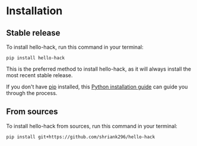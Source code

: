 # Installation

## Stable release

To install hello-hack, run this command in your terminal:

```
pip install hello-hack
```

This is the preferred method to install hello-hack, as it will always install the most recent stable release.

If you don't have [pip](https://pip.pypa.io) installed, this [Python installation guide](http://docs.python-guide.org/en/latest/starting/installation/) can guide you through the process.

## From sources

To install hello-hack from sources, run this command in your terminal:

```
pip install git+https://github.com/shriank296/hello-hack
```
